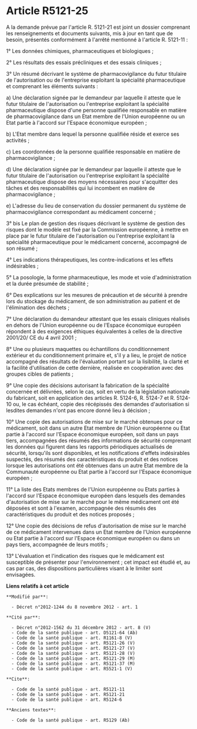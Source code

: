 # Article R5121-25

A la demande prévue par l'article R. 5121-21 est joint un dossier comprenant les renseignements et documents suivants, mis à
jour en tant que de besoin, présentés conformément à l'arrêté mentionné à l'article R. 5121-11 : 

1° Les données chimiques, pharmaceutiques et biologiques ; 

2° Les résultats des essais précliniques et des essais cliniques ; 

3° Un résumé décrivant le système de pharmacovigilance du futur titulaire de l'autorisation ou de l'entreprise exploitant la
spécialité pharmaceutique et comprenant les éléments suivants : 

a) Une déclaration signée par le demandeur par laquelle il atteste que le futur titulaire de l'autorisation ou l'entreprise
exploitant la spécialité pharmaceutique dispose d'une personne qualifiée responsable en matière de pharmacovigilance dans un
Etat membre de l'Union européenne ou un Etat partie à l'accord sur l'Espace économique européen ; 

b) L'Etat membre dans lequel la personne qualifiée réside et exerce ses activités ; 

c) Les coordonnées de la personne qualifiée responsable en matière de pharmacovigilance ; 

d) Une déclaration signée par le demandeur par laquelle il atteste que le futur titulaire de l'autorisation ou l'entreprise
exploitant la spécialité pharmaceutique dispose des moyens nécessaires pour s'acquitter des tâches et des responsabilités qui
lui incombent en matière de pharmacovigilance ; 

e) L'adresse du lieu de conservation du dossier permanent du système de pharmacovigilance correspondant au médicament
concerné ;  

3° bis Le plan de gestion des risques décrivant le système de gestion des risques dont le modèle est fixé par la Commission
européenne, à mettre en place par le futur titulaire de l'autorisation ou l'entreprise exploitant la spécialité
pharmaceutique pour le médicament concerné, accompagné de son résumé ;

4° Les indications thérapeutiques, les contre-indications et les effets indésirables ; 

5° La posologie, la forme pharmaceutique, les mode et voie d'administration et la durée présumée de stabilité ; 

6° Des explications sur les mesures de précaution et de sécurité à prendre lors du stockage du médicament, de son
administration au patient et de l'élimination des déchets ; 

7° Une déclaration du demandeur attestant que les essais cliniques réalisés en dehors de l'Union européenne ou de l'Espace
économique européen répondent à des exigences éthiques équivalentes à celles de la directive 2001/20/ CE du 4 avril 2001 ; 

8° Une ou plusieurs maquettes ou échantillons du conditionnement extérieur et du conditionnement primaire et, s'il y a lieu,
le projet de notice accompagné des résultats de l'évaluation portant sur la lisibilité, la clarté et la facilité
d'utilisation de cette dernière, réalisée en coopération avec des groupes cibles de patients ; 

9° Une copie des décisions autorisant la fabrication de la spécialité concernée et délivrées, selon le cas, soit en vertu de
la législation nationale du fabricant, soit en application des articles R. 5124-6, R. 5124-7 et R. 5124-10 ou, le cas
échéant, copie des récépissés des demandes d'autorisation si lesdites demandes n'ont pas encore donné lieu à décision ; 

10° Une copie des autorisations de mise sur le marché obtenues pour ce médicament, soit dans un autre Etat membre de l'Union
européenne ou Etat partie à l'accord sur l'Espace économique européen, soit dans un pays tiers, accompagnées des résumés des
informations de sécurité comprenant les données qui figurent dans les rapports périodiques actualisés de sécurité, lorsqu'ils
sont disponibles, et les notifications d'effets indésirables suspectés, des résumés des caractéristiques du produit et des
notices lorsque les autorisations ont été obtenues dans un autre Etat membre de la Communauté européenne ou Etat partie à
l'accord sur l'Espace économique européen ; 

11° La liste des Etats membres de l'Union européenne ou Etats parties à l'accord sur l'Espace économique européen dans
lesquels des demandes d'autorisation de mise sur le marché pour le même médicament ont été déposées et sont à l'examen,
accompagnée des résumés des caractéristiques du produit et des notices proposés ; 

12° Une copie des décisions de refus d'autorisation de mise sur le marché de ce médicament intervenues dans un Etat membre de
l'Union européenne ou Etat partie à l'accord sur l'Espace économique européen ou dans un pays tiers, accompagnée de leurs
motifs ;

13° L'évaluation et l'indication des risques que le médicament est susceptible de présenter pour l'environnement ; cet impact
est étudié et, au cas par cas, des dispositions particulières visant à le limiter sont envisagées.

**Liens relatifs à cet article**

	**Modifié par**:

	  - Décret n°2012-1244 du 8 novembre 2012 - art. 1

	**Cité par**:

	  - Décret n°2012-1562 du 31 décembre 2012 - art. 8 (V)
	  - Code de la santé publique - art. D5121-64 (Ab)
	  - Code de la santé publique - art. R1161-8 (V)
	  - Code de la santé publique - art. R5121-26 (V)
	  - Code de la santé publique - art. R5121-27 (V)
	  - Code de la santé publique - art. R5121-28 (V)
	  - Code de la santé publique - art. R5121-29 (M)
	  - Code de la santé publique - art. R5121-37 (M)
	  - Code de la santé publique - art. R5521-1 (V)

	**Cite**:

	  - Code de la santé publique - art. R5121-11
	  - Code de la santé publique - art. R5121-21
	  - Code de la santé publique - art. R5124-6

	**Anciens textes**:

	  - Code de la santé publique - art. R5129 (Ab)
